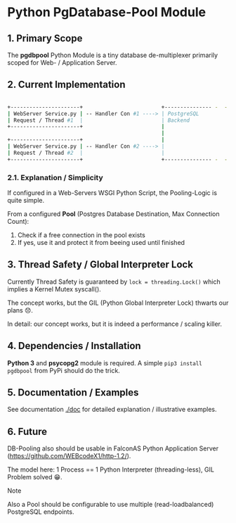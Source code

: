 # Python PgDatabase-Pool Module

## 1. Primary Scope

The **pgdbpool** Python Module is a tiny database de-multiplexer primarily scoped for Web- / Application Server.

## 2. Current Implementation

```bash

+----------------------+                         +--------------- -  -   -
| WebServer Service.py | -- Handler Con #1 ----> | PostgreSQL 
| Request / Thread #1  |                         | Backend
+----------------------+                         |
                                                 |
+----------------------+                         |
| WebServer Service.py | -- Handler Con #2 ----> | 
| Request / Thread #2  |                         |
+----------------------+                         +--------------- -  -   -
```

### 2.1. Explanation / Simplicity

If configured in a Web-Servers WSGI Python Script, the Pooling-Logic is quite simple.

From a configured **Pool** (Postgres Database Destination, Max Connection Count):

1. Check if a free connection in the pool exists
2. If yes, use it and protect it from beeing used until finished

## 3. Thread Safety / Global Interpreter Lock

Currently Thread Safety is guaranteed by `lock = threading.Lock()` which implies a Kernel Mutex syscall().

The concept works, but the GIL (Python Global Interpreter Lock) thwarts our plans 😞.

In detail: our concept works, but it is indeed a performance / scaling killer.

## 4. Dependencies / Installation

**Python 3** and **psycopg2** module is required. A simple `pip3 install pgdbpool` from PyPi should do the trick.

## 5. Documentation / Examples

See documentation [./doc](./doc) for detailed explanation / illustrative examples.

## 6. Future

DB-Pooling also should be usable in FalconAS Python Application Server (https://github.com/WEBcodeX1/http-1.2/).

The model here: 1 Process == 1 Python Interpreter (threading-less), GIL Problem solved :grin:.

>[!NOTE]
>  Also a Pool should be configurable to use multiple (read-loadbalanced) PostgreSQL endpoints.
